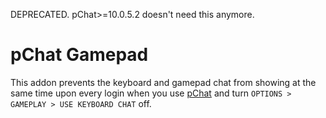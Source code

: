 DEPRECATED. pChat>=10.0.5.2 doesn't need this anymore.

# pChat Gamepad

This addon prevents the keyboard and gamepad chat from showing at the same time upon every login
when you use [pChat](https://www.esoui.com/downloads/info93-pChatChatcustomizationhelplooknotificationsoundautomationhistory.html) and turn `OPTIONS > GAMEPLAY > USE KEYBOARD CHAT` off.
